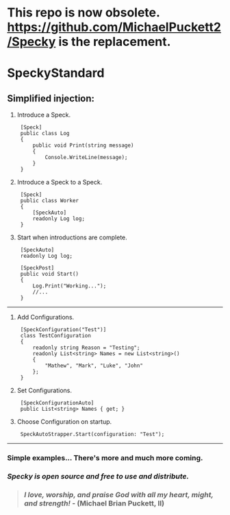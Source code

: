 # This repo is now obsolete.  https://github.com/MichaelPuckett2/Specky is the replacement.
# SpeckyStandard

## Simplified injection:

1. Introduce a Speck.

        [Speck]
        public class Log
        {
            public void Print(string message)
            {
                Console.WriteLine(message);
            }
        }

2. Introduce a Speck to a Speck.

        [Speck]
        public class Worker
        {
            [SpeckAuto]
            readonly Log log;
        }

3. Start when introductions are complete.

        [SpeckAuto]
        readonly Log log;

        [SpeckPost]
        public void Start()
        {
            Log.Print("Working...");
            //...
        }


---------------------------------------------------------------------------------------------------

1. Add Configurations.

        [SpeckConfiguration("Test")]
        class TestConfiguration
        {
            readonly string Reason = "Testing";
            readonly List<string> Names = new List<string>()
            {
                "Mathew", "Mark", "Luke", "John"
            };
        }

2. Set Configurations.

        [SpeckConfigurationAuto]
        public List<string> Names { get; }

3. Choose Configuration on startup.

        SpeckAutoStrapper.Start(configuration: "Test");

--------------------------------------------------------------------------------------------------

### Simple examples... There's more and much more coming.

### *Specky is open source and free to use and distribute.*

> ### *I love, worship, and praise God with all my heart, might, and strength!* - **(Michael Brian Puckett, II)**
